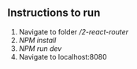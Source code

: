 ## Instructions to run
1. Navigate to folder */2-react-router*
2. *NPM install*
3. *NPM run dev*
4. Navigate to localhost:8080


